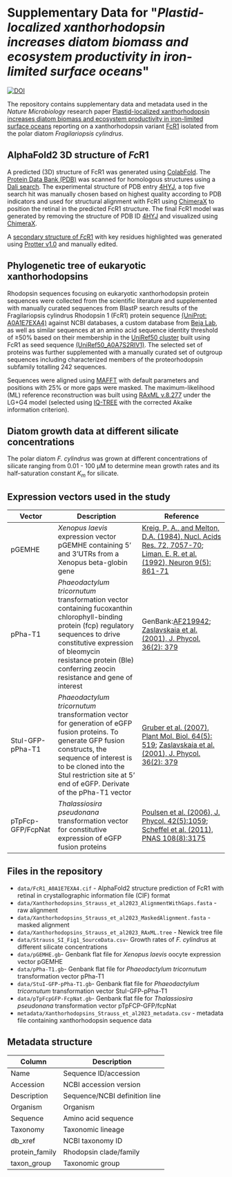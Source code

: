 # Supplementary Data for "_Plastid-localized xanthorhodopsin increases diatom biomass and ecosystem productivity in iron-limited surface oceans_"
[![DOI](https://zenodo.org/badge/687189446.svg)](https://zenodo.org/badge/latestdoi/687189446)

The repository contains supplementary data and metadata used in the _Nature Microbiology_ research paper [Plastid-localized xanthorhodopsin increases diatom biomass and ecosystem productivity in iron-limited surface oceans](https://www.nature.com/nmicrobiol/) reporting on a xanthorhodopsin variant [FcR1](https://www.uniprot.org/uniprotkb/A0A1E7EXA4/) isolated from the polar diatom _Fragilariopsis cylindrus_.

## AlphaFold2 3D structure of *Fc*R1
A predicted (3D) structure of FcR1 was generated using [ColabFold](https://github.com/sokrypton/ColabFold). The [Protein Data Bank (PDB)](http://rcsb.org) was scanned for homologous structures using a [Dali search](http://ekhidna2.biocenter.helsinki.fi/dali). The experimental structure of PDB entry [4HYJ](https://doi.org/10.2210/pdb4HYJ/pdb), a top five search hit was manually chosen based on highest quality according to PDB indicators and used for structural alignment with FcR1 using [ChimeraX](https://www.cgl.ucsf.edu/chimerax/) to position the retinal in the predicted FcR1 structure. The final FcR1 model was generated by removing the structure of PDB ID [4HYJ](https://doi.org/10.2210/pdb4HYJ/pdb) and visualized using [ChimeraX](https://www.cgl.ucsf.edu/chimerax/).

A [secondary structure of *Fc*R1](http://wlab.ethz.ch/protter/#up=A0A1E7EXA4&nterm=phobius.nterm&tm=PHOBIUS.TM,255-272&mc=whitesmoke&lc=blue&tml=none&numbers&legend&n:retinal%20Schiff%20base%20K-261,cc:white,fc:deeppink,bc:deeppink=261&n:proton%20donor%20glutamic%20acid%20E-132,cc:white,fc:black,bc:black=132&n:proton%20acceptor%20aspartic%20acid%20D-121,cc:white,fc:black,bc:black=121&n:spectral%20tuning%20Lys-129,cc:white,fc:limegreen,bc:limegreen=129&n:retinal%20binding%20pocket,cc:white,fc:dimgray,bc:dimgray=119,122,126,160,161,165,181,184,185,188,226,229,230,233,253,260&n:Lysine-rich%20motif,s:diamond,cc:white,fc:orange,bc:orange=21-30&n:potential%20signal%20peptide,cc:white,fc:red,bc:red=1-14&format=svg) with key residues highlighted was generated using [Protter v1.0](https://github.com/ulo/Protter) and manually edited.

## Phylogenetic tree of eukaryotic xanthorhodopsins
Rhodopsin sequences focusing on eukaryotic xanthorhodopsin protein sequences were collected from the scientific literature and supplemented with manually curated sequences from BlastP search results of the Fragilariopsis cylindrus Rhodopsin 1 (FcR1) protein sequence [(UniProt: A0A1E7EXA4)](https://www.uniprot.org/uniprotkb/A0A1E7EXA4/) against NCBI databases, a custom database from [Beja Lab](https://github.com/BejaLab), as well as similar sequences at an amino acid sequence identity threshold of ≥50% based on their membership in the [UniRef50 cluster](https://www.uniprot.org/uniref/) built using FcR1 as seed sequence [(UniRef50_A0A7S2RIV1)](https://www.uniprot.org/uniref/UniRef50_A0A7S2RIV1). The selected set of proteins was further supplemented with a manually curated set of outgroup sequences including characterized members of the proteorhodopsin subfamily totalling 242 sequences.

Sequences were aligned using [MAFFT](https://mafft.cbrc.jp/alignment/software/) with default parameters and positions with 25% or more gaps were masked. The maximum-likelihood (ML) reference reconstruction was built using [RAxML v.8.277](https://github.com/stamatak/standard-RAxML) under the LG+G4 model (selected using [IQ-TREE](https://github.com/Cibiv/IQ-TREE) with the corrected Akaike information criterion).

## Diatom growth data at different silicate concentrations
The polar diatom _F. cylindrus_ was grown at different concentrations of silicate ranging from 0.01 - 100 µM to determine mean growth rates and its half-saturation constant _K<sub>m</sub>_ for silicate.

## Expression vectors used in the study
| Vector | Description | Reference |
| ---- | ---- | ---- |
| pGEMHE | _Xenopus laevis_ expression vector pGEMHE containing 5’ and 3’UTRs from a Xenopus beta-globin gene | [Kreig, P. A., and Melton, D.A. (1984), Nucl. Acids Res. 72, 7057-70](https://doi.org/10.1093/nar/12.18.7057); [Liman, E. R. et al. (1992), Neuron 9(5): 861-71](https://doi.org/10.1016/0896-6273(92)90239-A) |
| pPha-T1 | _Phaeodactylum tricornutum_ transformation vector containing fucoxanthin chlorophyll-binding protein (fcp) regulatory sequences to drive constitutive expression of bleomycin resistance protein (Ble) conferring zeocin resistance and gene of interest | GenBank:[AF219942](https://www.ncbi.nlm.nih.gov/nuccore/AF219942); [Zaslavskaia et al. (2001), J. Phycol. 36(2): 379](https://doi.org/10.1046/j.1529-8817.2000.99164.x)|
| StuI-GFP-pPha-T1 | _Phaeodactylum tricornutum_ transformation vector for generation of eGFP fusion proteins. To generate GFP fusion constructs, the sequence of interest is to be cloned into the StuI restriction site at 5’ end of eGFP. Derivate of the pPha-T1 vector | [Gruber et al. (2007), Plant Mol. Biol. 64(5): 519](https://doi.org/10.1007/s11103-007-9171-x); [Zaslavskaia et al. (2001), J. Phycol. 36(2): 379](https://doi.org/10.1046/j.1529-8817.2000.99164.x) |
| pTpFcp-GFP/FcpNat | _Thalassiosira pseudonana_ transformation vector for constitutive expression of eGFP fusion proteins | [Poulsen et al. (2006), J. Phycol. 42(5):1059](https://doi.org/10.1111/j.1529-8817.2006.00269.x); [Scheffel et al. (2011), PNAS 108(8):3175](https://doi.org/10.1073/pnas.1012842108) |

## Files in the repository
+ `data/FcR1_A0A1E7EXA4.cif` - AlphaFold2 structure prediction of FcR1 with retinal in crystallographic information file (CIF) format
+ `data/Xanthorhodopsins_Strauss_et_al2023_AlignmentWithGaps.fasta` - raw alignment
+ `data/Xanthorhodopsins_Strauss_et_al2023_MaskedAlignment.fasta` - masked alignment
+ `data/Xanthorhodopsins_Strauss_et_al2023_RAxML.tree` - Newick tree file
+ `data/Strauss_SI_Fig1_SourceData.csv`- Growth rates of _F. cylindrus_ at different silicate concentrations
+ `data/pGEMHE.gb`- Genbank flat file for _Xenopus laevis_ oocyte expression vector pGEMHE
+ `data/pPha-T1.gb`- Genbank flat file for _Phaeodactylum tricornutum_ transformation vector pPha-T1
+ `data/StuI-GFP-pPha-T1.gb`- Genbank flat file for _Phaeodactylum tricornutum_ transformation vector StuI-GFP-pPha-T1
+ `data/pTpFcpGFP-FcpNat.gb`- Genbank flat file for _Thalassiosira pseudonana_ transformation vector pTpFCP-GFP/fcpNat
+ `metadata/Xanthorhodopsins_Strauss_et_al2023_metadata.csv` - metadata file containing xanthorhodopsin sequence data

## Metadata structure
| Column | Description |
| --- | --- |
| Name | Sequence ID/accession |
| Accession | NCBI  accession version |
| Description | Sequence/NCBI definition line |
| Organism | Organism |
| Sequence | Amino acid sequence |
| Taxonomy | Taxonomic lineage |
| db_xref | NCBI taxonomy ID |
| protein_family | Rhodopsin clade/family |
| taxon_group | Taxonomic group |
